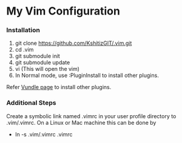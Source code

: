 # My Vim Configuration

### Installation

1. git clone https://github.com/KshitizGIT/.vim.git
2. cd .vim 
3. git submodule init
4. git submodule update
5. vi (This will open the vim)
6. In Normal mode, use :PluginInstall to install other plugins.

Refer [Vundle page](https://github.com/VundleVim/Vundle.vim)  to install other plugins.


### Additional Steps

  Create a symbolic link named .vimrc in your user profile directory to .vim/.vimrc. On a Linux or Mac machine this can be done by
  
  * ln -s .vim/.vimrc .vimrc
  
  
  
